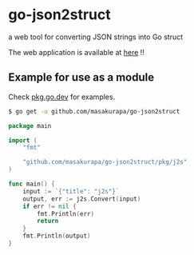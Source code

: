 # go-json2struct
a web tool for converting JSON strings into Go struct

The web application is available at [here](https://masakurapa.github.io/go-json2struct/) !!

## Example for use as a module

Check [pkg.go.dev](https://pkg.go.dev/github.com/masakurapa/go-json2struct/pkg/j2s) for examples.

```sh
$ go get -u github.com/masakurapa/go-json2struct
```

```go
package main

import (
	"fmt"

	"github.com/masakurapa/go-json2struct/pkg/j2s"
)

func main() {
	input := `{"title": "j2s"}`
	output, err := j2s.Convert(input)
	if err != nil {
		fmt.Println(err)
		return
	}
	fmt.Println(output)
}
```

